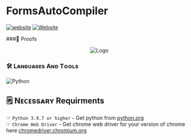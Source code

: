 # FormsAutoCompiler
<a href="https://www.virustotal.com/gui/file/25dd50077f72a17beeebc874e699401b9f6d8422b0e09e21dd8d173b5b2b9d42?nocache=1"><img alt="website" src="https://telegra.ph/file/55c6241cf9785311fea5a.png"></a>
<a href="https://discord.gg/MNsJu4AjxJ"><img alt="Website" src="https://telegra.ph/file/616bc0732af400e09ccb3.png"></a>
   
   ###🚨 Proofs
    
<p align="center">
   <img src="proofs.gif" alt="Logo">
</p>

### 🛠️ Lᴀɴɢᴜᴀɢᴇs Aɴᴅ Tᴏᴏʟs

  ![Python](https://img.shields.io/badge/Python-3776AB?style=for-the-badge&logo=python&logoColor=white)
  

## 🗒️ Nᴇᴄᴇssᴀʀʏ Requirments

☞ `Python 3.9.7 or higher` - Get python from [python.org](https://www.python.org/downloads/)<br>
☞ `Chrome Web Driver` - Get chrome web driver for your version of chrome here [chromedriver.chromium.org](https://chromedriver.chromium.org/downloads)<br>
